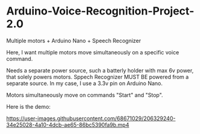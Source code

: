 # Arduino-Voice-Recognition-Project-2.0
Multiple motors + Arduino Nano + Speech Recognizer


Here, I want multiple motors move simultaneously on a specific voice command.

Needs a separate power source, such a batterly holder with max 6v power, that solely powers motors. Sppech Recognizer MUST BE powered from a separate source.
In my case, I use a 3.3v pin on Arduino Nano.

Motors simultaneously move on commands "Start" and "Stop".

Here is the demo:




https://user-images.githubusercontent.com/68671029/206329240-34e25028-4a10-4dcb-ae65-86bc5390fa9b.mp4

